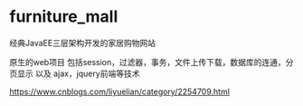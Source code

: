 # furniture_mall
经典JavaEE三层架构开发的家居购物网站

原生的web项目
包括session，过滤器，事务，文件上传下载，数据库的连通，分页显示 以及 ajax，jquery前端等技术

https://www.cnblogs.com/liyuelian/category/2254709.html
